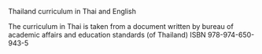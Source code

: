 Thailand curriculum in Thai and English

The curriculum in Thai is taken from a document written by bureau of academic affairs and education standards (of Thailand) ISBN 978-974-650-943-5 